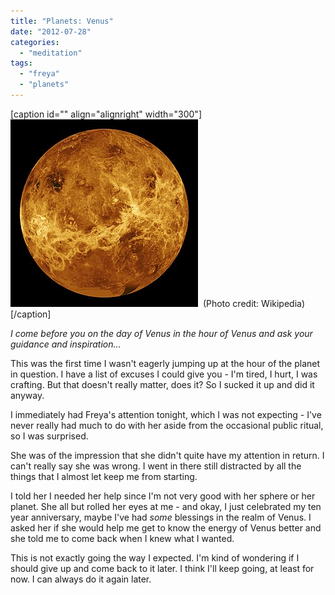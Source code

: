 ```yaml
---
title: "Planets: Venus"
date: "2012-07-28"
categories: 
  - "meditation"
tags: 
  - "freya"
  - "planets"
---
```


\[caption id="" align="alignright" width="300"\][![This image was selected as a picture of the we...](images/300px-Venus_globe.jpg "This image was selected as a picture of the we...")](http://commons.wikipedia.org/wiki/File:Venus_globe.jpg)  (Photo credit: Wikipedia)\[/caption\]

_I come before you on the day of Venus in the hour of Venus and ask your guidance and inspiration…_

This was the first time I wasn't eagerly jumping up at the hour of the planet in question. I have a list of excuses I could give you - I'm tired, I hurt, I was crafting. But that doesn't really matter, does it? So I sucked it up and did it anyway.

I immediately had Freya's attention tonight, which I was not expecting - I've never really had much to do with her aside from the occasional public ritual, so I was surprised.

She was of the impression that she didn't quite have my attention in return. I can't really say she was wrong. I went in there still distracted by all the things that I almost let keep me from starting.

I told her I needed her help since I'm not very good with her sphere or her planet. She all but rolled her eyes at me - and okay, I just celebrated my ten year anniversary, maybe I've had _some_ blessings in the realm of Venus. I asked her if she would help me get to know the energy of Venus better and she told me to come back when I knew what I wanted.

This is not exactly going the way I expected. I'm kind of wondering if I should give up and come back to it later. I think I'll keep going, at least for now. I can always do it again later.
